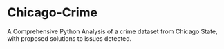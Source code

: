# Chicago-Crime
A Comprehensive Python Analysis of a crime dataset from Chicago State, with proposed solutions to issues detected.
